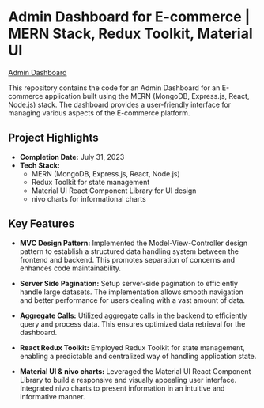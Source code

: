 # Admin Dashboard for E-commerce | MERN Stack, Redux Toolkit, Material UI

[Admin Dashboard](https://admin-dashboard-client-e5vi.onrender.com/dashboard)

This repository contains the code for an Admin Dashboard for an E-commerce application built using the MERN (MongoDB, Express.js, React, Node.js) stack. The dashboard provides a user-friendly interface for managing various aspects of the E-commerce platform.

## Project Highlights

- **Completion Date:** July 31, 2023
- **Tech Stack:**
  - MERN (MongoDB, Express.js, React, Node.js)
  - Redux Toolkit for state management
  - Material UI React Component Library for UI design
  - nivo charts for informational charts

## Key Features

- **MVC Design Pattern:** Implemented the Model-View-Controller design pattern to establish a structured data handling system between the frontend and backend. This promotes separation of concerns and enhances code maintainability.

- **Server Side Pagination:** Setup server-side pagination to efficiently handle large datasets. The implementation allows smooth navigation and better performance for users dealing with a vast amount of data.

- **Aggregate Calls:** Utilized aggregate calls in the backend to efficiently query and process data. This ensures optimized data retrieval for the dashboard.

- **React Redux Toolkit:** Employed Redux Toolkit for state management, enabling a predictable and centralized way of handling application state.

- **Material UI & nivo charts:** Leveraged the Material UI React Component Library to build a responsive and visually appealing user interface. Integrated nivo charts to present information in an intuitive and informative manner.

